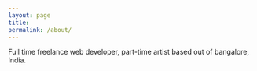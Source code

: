 ```yaml
---
layout: page
title: 
permalink: /about/
---
```


Full time freelance web developer, part-time artist based out of bangalore, India.
